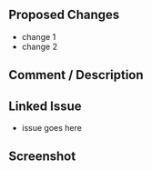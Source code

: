 ## Proposed Changes
 - change 1
 - change 2

## Comment / Description

## Linked Issue
 - issue goes here

## Screenshot

